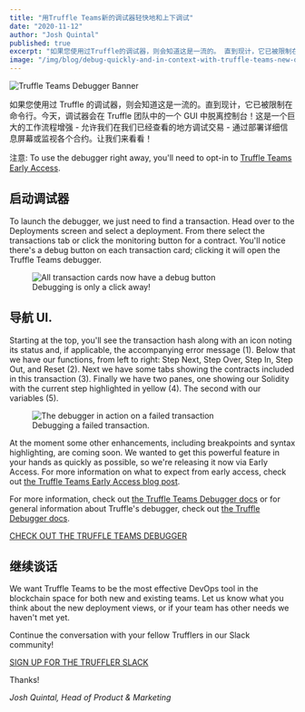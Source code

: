 ```yaml
---
title: "用Truffle Teams新的调试器轻快地和上下调试"
date: "2020-11-12"
author: "Josh Quintal"
published: true
excerpt: "如果您使用过Truffle的调试器，则会知道这是一流的。 直到现计，它已被限制在命令行。 今天，调试器会在 Truffle 团队中的一个GUI中脱离控制台！"
image: "/img/blog/debug-quickly-and-in-context-with-truffle-teams-new-debugger/blog-thumbnail.png"
---
```


![Truffle Teams Debugger Banner](/img/blog/debug-quickly-and-in-context-with-truffle-teams-new-debugger/blog-header.png)

如果您使用过 Truffle 的调试器，则会知道这是一流的。直到现计，它已被限制在命令行。今天，调试器会在 Truffle 团队中的一个 GUI 中脱离控制台！这是一个巨大的工作流程增强 - 允许我们在我们已经查看的地方调试交易 - 通过部署详细信息屏幕或监视各个合约。让我们来看看！

<i class="fas fa-info-circle"></i> 注意: To use the debugger right away, you'll need to opt-in to [Truffle Teams Early Access](/blog/try-new-features-first-with-truffle-teams-early-access).

## 启动调试器

To launch the debugger, we just need to find a transaction. Head over to the Deployments screen and select a deployment. From there select the transactions tab or click the monitoring button for a contract. You'll notice there's a debug button on each transaction card; clicking it will open the Truffle Teams debugger.

</div></div></div>

<figure class="breakout">
  <img class="mb-4 w-100 w-md-70 figure-shadow" src="/img/blog/debug-quickly-and-in-context-with-truffle-teams-new-debugger/teams-debugger-1.png" alt="All transaction cards now have a debug button">
  <figcaption class="text-center font-italic">Debugging is only a click away!</figcaption>
</figure>

<div class="container container-post"><div class="row justify-content-center"><div class="col">

## 导航 UI.

Starting at the top, you'll see the transaction hash along with an icon noting its status and, if applicable, the accompanying error message (1). Below that we have our functions, from left to right: Step Next, Step Over, Step In, Step Out, and Reset (2). Next we have some tabs showing the contracts included in this transaction (3). Finally we have two panes, one showing our Solidity with the current step highlighted in yellow (4). The second with our variables (5).

</div></div></div>

<figure class="breakout">
  <img class="mb-4 w-100 figure-shadow" src="/img/blog/debug-quickly-and-in-context-with-truffle-teams-new-debugger/teams-debugger-2.png" alt="The debugger in action on a failed transaction">
  <figcaption class="text-center font-italic">Debugging a failed transaction.</figcaption>
</figure>

<div class="container container-post"><div class="row justify-content-center"><div class="col">

At the moment some other enhancements, including breakpoints and syntax highlighting, are coming soon. We wanted to get this powerful feature in your hands as quickly as possible, so we're releasing it now via Early Access. For more information on what to expect from early access, check out [the Truffle Teams Early Access blog post](/blog/try-new-features-first-with-truffle-teams-early-access).

For more information, check out [the Truffle Teams Debugger docs](/docs/teams/debugger/debugging-a-transaction) or for general information about Truffle's debugger, check out [the Truffle Debugger docs](/docs/truffle/getting-started/debugging-your-contracts).

<div class="mt-12 text-center">
  <a class="btn btn-truffle mt-3" href="https://my.truffleteams.com/" target="_blank">CHECK OUT THE TRUFFLE TEAMS DEBUGGER</a>
</div>

## 继续谈话

We want Truffle Teams to be the most effective DevOps tool in the blockchain space for both new and existing teams. Let us know what you think about the new deployment views, or if your team has other needs we haven't met yet.

Continue the conversation with your fellow Trufflers in our Slack community!

<div class="mt-12 text-center">
  <a class="btn btn-truffle mt-3" href="https://join.slack.com/t/truffle-community/shared_invite/zt-8wab0bnl-KcugRAqsY9yeNJYcnanfLA" target="_blank">SIGN UP FOR THE TRUFFLER SLACK</a>
</div>

Thanks!

_Josh Quintal, Head of Product & Marketing_
